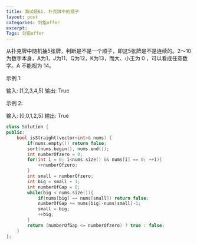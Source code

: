```yaml
---
title: 面试题61. 扑克牌中的顺子
layout: post
categories: 剑指offer
excerpt: 
Tags: 剑指offer
---
```


从扑克牌中随机抽5张牌，判断是不是一个顺子，即这5张牌是不是连续的。2～10为数字本身，A为1，J为11，Q为12，K为13，而大、小王为 0 ，可以看成任意数字。A 不能视为 14。 

示例 1:

输入: [1,2,3,4,5]
输出: True


示例 2:

输入: [0,0,1,2,5]
输出: True

```c++
class Solution {
public:
    bool isStraight(vector<int>& nums) {
        if(nums.empty()) return false;
        sort(nums.begin(), nums.end());
        int numberOfzero = 0;
        for(int i = 0; i<nums.size() && nums[i] == 0; ++i){
            ++numberOfzero;
        }
        int small = numberOfzero;
        int big = small + 1;
        int numberOfGap = 0;
        while(big < nums.size()){
            if(nums[big] == nums[small]) return false;
            numberOfGap += nums[big]-nums[small]-1;
            small = big;
            ++big;
        }
        return (numberOfGap <= numberOfzero) ? true : false;
    }
};
```

